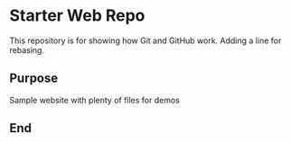 # Starter Web Repo

This repository is for showing how Git and GitHub work. Adding a line for rebasing.

## Purpose

Sample website with plenty of files for demos

## End